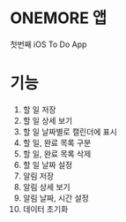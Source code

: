 ONEMORE 앱
=========
첫번째 iOS To Do App

# 기능
1. 할 일 저장
2. 할 일 상세 보기
3. 할 일 날짜별로 캘린더에 표시
4. 할 일, 완료 목록 구분
5. 할 일, 완료 목록 삭제
6. 할 일 날짜 설정
7. 알림 저장
8. 알림 상세 보기
9. 알림 날짜, 시간 설정
10. 데이터 초기화

